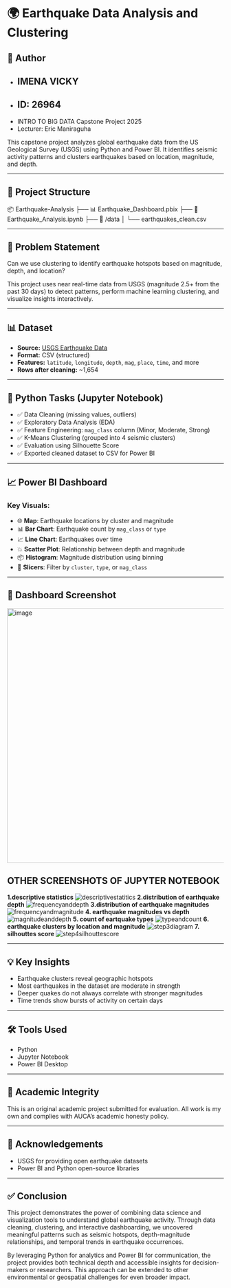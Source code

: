 # 🌍 Earthquake Data Analysis and Clustering

## 👤 Author

- ## IMENA VICKY
- ## ID: 26964
- INTRO TO BIG DATA Capstone Project 2025  
- Lecturer: Eric Maniraguha

This capstone project analyzes global earthquake data from the US Geological Survey (USGS) using Python and Power BI. It identifies seismic activity patterns and clusters earthquakes based on location, magnitude, and depth.

---

## 📁 Project Structure
📦 Earthquake-Analysis
├── 📊 Earthquake_Dashboard.pbix
├── 📓 Earthquake_Analysis.ipynb
├── 📁 /data
│ └── earthquakes_clean.csv


---

## 🎯 Problem Statement

Can we use clustering to identify earthquake hotspots based on magnitude, depth, and location?

This project uses near real-time data from USGS (magnitude 2.5+ from the past 30 days) to detect patterns, perform machine learning clustering, and visualize insights interactively.

---

## 📊 Dataset

- **Source:** [USGS Earthquake Data](https://earthquake.usgs.gov/earthquakes/feed/v1.0/summary/2.5_month.csv)
- **Format:** CSV (structured)
- **Features:** `latitude`, `longitude`, `depth`, `mag`, `place`, `time`, and more
- **Rows after cleaning:** ~1,654

---

## 🧪 Python Tasks (Jupyter Notebook)

- ✅ Data Cleaning (missing values, outliers)
- ✅ Exploratory Data Analysis (EDA)
- ✅ Feature Engineering: `mag_class` column (Minor, Moderate, Strong)
- ✅ K-Means Clustering (grouped into 4 seismic clusters)
- ✅ Evaluation using Silhouette Score
- ✅ Exported cleaned dataset to CSV for Power BI

---

## 📈 Power BI Dashboard

### Key Visuals:
- 🌐 **Map**: Earthquake locations by cluster and magnitude
- 📊 **Bar Chart**: Earthquake count by `mag_class` or `type`
- 📈 **Line Chart**: Earthquakes over time
- 💥 **Scatter Plot**: Relationship between depth and magnitude
- 📦 **Histogram**: Magnitude distribution using binning
- 🧩 **Slicers**: Filter by `cluster`, `type`, or `mag_class`

---

## 📸 Dashboard Screenshot

<img width="1027" height="592" alt="image" src="https://github.com/user-attachments/assets/9b8cecf2-e3da-45c7-8bfa-e1bc9ccce7fb" />

## OTHER SCREENSHOTS OF JUPYTER NOTEBOOK
**1.descriptive statistics**
![descriptivestatitics](https://github.com/user-attachments/assets/92c08ca0-ccba-4037-820b-dc3789a89840)
**2.distribution of earthquake depth**
![frequencyanddepth](https://github.com/user-attachments/assets/0bdf1880-2609-4005-b03f-c04985040b57)
**3.distribution of earthquake magnitudes**
![frequencyandmagnitude](https://github.com/user-attachments/assets/7ecf646e-84e1-4383-a8d9-4f7e22b5386e)
**4. earthquake magnitudes vs depth**
![magnitudeanddepth](https://github.com/user-attachments/assets/050be6d7-7619-427d-9681-69e51b60bf7f)
**5. count of eartquake types** 
![typeandcount](https://github.com/user-attachments/assets/dd42a350-5cc8-44a1-9f8a-6ab8b9793a07)
**6. earthquake clusters by location and magnitude**
![step3diagram](https://github.com/user-attachments/assets/6b6fed59-b763-4aea-8198-54262d1de223)
**7. silhouttes score**
![step4silhouttescore](https://github.com/user-attachments/assets/8094569c-83df-4f65-abe0-3e321f6ed4bc)

---

## 💡 Key Insights

- Earthquake clusters reveal geographic hotspots
- Most earthquakes in the dataset are moderate in strength
- Deeper quakes do not always correlate with stronger magnitudes
- Time trends show bursts of activity on certain days

---

## 🛠️ Tools Used

- Python
- Jupyter Notebook
- Power BI Desktop
---

## 🔐 Academic Integrity

This is an original academic project submitted for evaluation. All work is my own and complies with AUCA’s academic honesty policy.

---

## 🙏 Acknowledgements

- USGS for providing open earthquake datasets  
- Power BI and Python open-source libraries  

---

## ✅ Conclusion

This project demonstrates the power of combining data science and visualization tools to understand global earthquake activity. Through data cleaning, clustering, and interactive dashboarding, we uncovered meaningful patterns such as seismic hotspots, depth-magnitude relationships, and temporal trends in earthquake occurrences.

By leveraging Python for analytics and Power BI for communication, the project provides both technical depth and accessible insights for decision-makers or researchers. This approach can be extended to other environmental or geospatial challenges for even broader impact.
